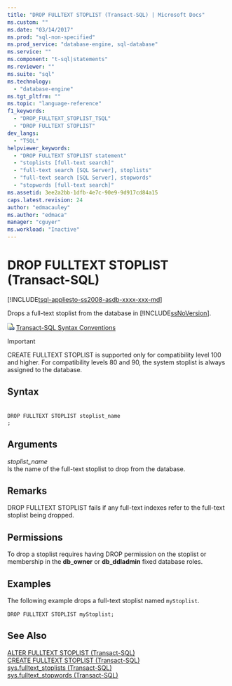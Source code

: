 ```yaml
---
title: "DROP FULLTEXT STOPLIST (Transact-SQL) | Microsoft Docs"
ms.custom: ""
ms.date: "03/14/2017"
ms.prod: "sql-non-specified"
ms.prod_service: "database-engine, sql-database"
ms.service: ""
ms.component: "t-sql|statements"
ms.reviewer: ""
ms.suite: "sql"
ms.technology: 
  - "database-engine"
ms.tgt_pltfrm: ""
ms.topic: "language-reference"
f1_keywords: 
  - "DROP_FULLTEXT_STOPLIST_TSQL"
  - "DROP FULLTEXT STOPLIST"
dev_langs: 
  - "TSQL"
helpviewer_keywords: 
  - "DROP FULLTEXT STOPLIST statement"
  - "stoplists [full-text search]"
  - "full-text search [SQL Server], stoplists"
  - "full-text search [SQL Server], stopwords"
  - "stopwords [full-text search]"
ms.assetid: 3ee2a2bb-1dfb-4e7c-90e9-9d917cd84a15
caps.latest.revision: 24
author: "edmacauley"
ms.author: "edmaca"
manager: "cguyer"
ms.workload: "Inactive"
---
```

# DROP FULLTEXT STOPLIST (Transact-SQL)
[!INCLUDE[tsql-appliesto-ss2008-asdb-xxxx-xxx-md](../../includes/tsql-appliesto-ss2008-asdb-xxxx-xxx-md.md)]

  Drops a full-text stoplist from the database in [!INCLUDE[ssNoVersion](../../includes/ssnoversion-md.md)].  
  
 ![Topic link icon](../../database-engine/configure-windows/media/topic-link.gif "Topic link icon") [Transact-SQL Syntax Conventions](../../t-sql/language-elements/transact-sql-syntax-conventions-transact-sql.md)  
  
> [!IMPORTANT]  
>  CREATE FULLTEXT STOPLIST is supported only for compatibility level 100 and higher. For compatibility levels 80 and 90, the system stoplist is always assigned to the database.  
  
## Syntax  
  
```  
  
DROP FULLTEXT STOPLIST stoplist_name  
;  
```  
  
## Arguments  
 *stoplist_name*  
 Is the name of the full-text stoplist to drop from the database.  
  
## Remarks  
 DROP FULLTEXT STOPLIST fails if any full-text indexes refer to the full-text stoplist being dropped.  
  
## Permissions  
 To drop a stoplist requires having DROP permission on the stoplist or membership in the **db_owner** or **db_ddladmin** fixed database roles.  
  
## Examples  
 The following example drops a full-text stoplist named `myStoplist`.  
  
```  
DROP FULLTEXT STOPLIST myStoplist;  
```  
  
## See Also  
 [ALTER FULLTEXT STOPLIST &#40;Transact-SQL&#41;](../../t-sql/statements/alter-fulltext-stoplist-transact-sql.md)   
 [CREATE FULLTEXT STOPLIST &#40;Transact-SQL&#41;](../../t-sql/statements/create-fulltext-stoplist-transact-sql.md)   
 [sys.fulltext_stoplists &#40;Transact-SQL&#41;](../../relational-databases/system-catalog-views/sys-fulltext-stoplists-transact-sql.md)   
 [sys.fulltext_stopwords &#40;Transact-SQL&#41;](../../relational-databases/system-catalog-views/sys-fulltext-stopwords-transact-sql.md)  
  
  
